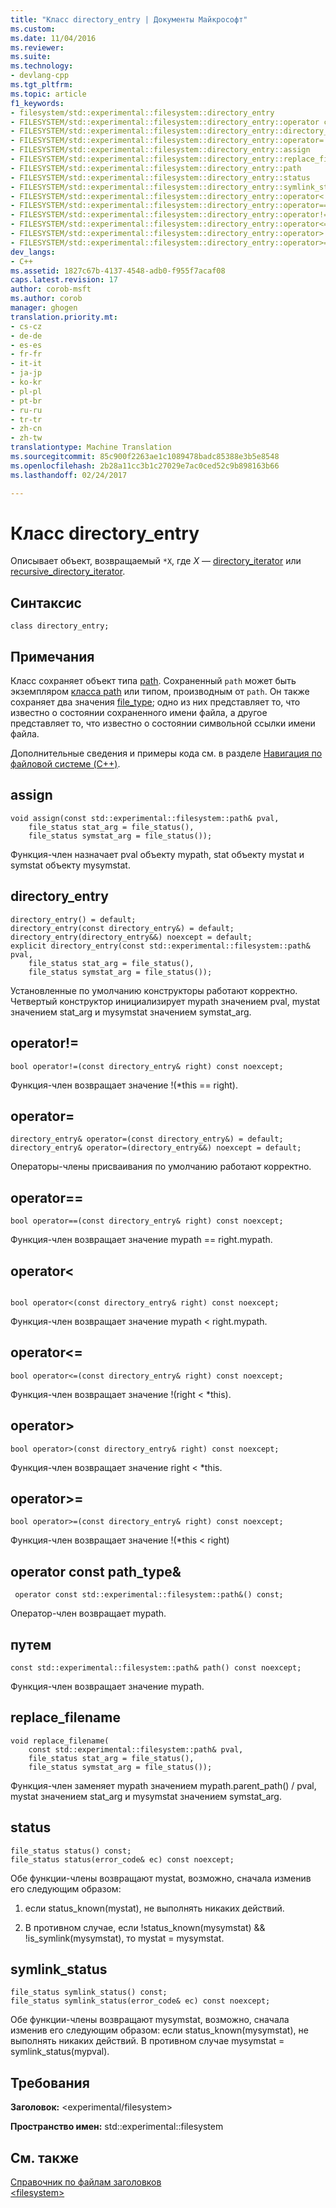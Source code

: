 ```yaml
---
title: "Класс directory_entry | Документы Майкрософт"
ms.custom: 
ms.date: 11/04/2016
ms.reviewer: 
ms.suite: 
ms.technology:
- devlang-cpp
ms.tgt_pltfrm: 
ms.topic: article
f1_keywords:
- filesystem/std::experimental::filesystem::directory_entry
- FILESYSTEM/std::experimental::filesystem::directory_entry::operator const std::experimental::filesystem::path &
- FILESYSTEM/std::experimental::filesystem::directory_entry::directory_entry
- FILESYSTEM/std::experimental::filesystem::directory_entry::operator=
- FILESYSTEM/std::experimental::filesystem::directory_entry::assign
- FILESYSTEM/std::experimental::filesystem::directory_entry::replace_filename
- FILESYSTEM/std::experimental::filesystem::directory_entry::path
- FILESYSTEM/std::experimental::filesystem::directory_entry::status
- FILESYSTEM/std::experimental::filesystem::directory_entry::symlink_status
- FILESYSTEM/std::experimental::filesystem::directory_entry::operator<
- FILESYSTEM/std::experimental::filesystem::directory_entry::operator==
- FILESYSTEM/std::experimental::filesystem::directory_entry::operator!=
- FILESYSTEM/std::experimental::filesystem::directory_entry::operator<=
- FILESYSTEM/std::experimental::filesystem::directory_entry::operator>
- FILESYSTEM/std::experimental::filesystem::directory_entry::operator>=
dev_langs:
- C++
ms.assetid: 1827c67b-4137-4548-adb0-f955f7acaf08
caps.latest.revision: 17
author: corob-msft
ms.author: corob
manager: ghogen
translation.priority.mt:
- cs-cz
- de-de
- es-es
- fr-fr
- it-it
- ja-jp
- ko-kr
- pl-pl
- pt-br
- ru-ru
- tr-tr
- zh-cn
- zh-tw
translationtype: Machine Translation
ms.sourcegitcommit: 85c900f2263ae1c1089478badc85388e3b5e8548
ms.openlocfilehash: 2b28a11cc3b1c27029e7ac0ced52c9b898163b66
ms.lasthandoff: 02/24/2017

---
```

# <a name="directoryentry-class"></a>Класс directory_entry
Описывает объект, возвращаемый `*X`, где *X* — [directory_iterator](../standard-library/directory-iterator-class.md) или [recursive_directory_iterator](../standard-library/recursive-directory-iterator-class.md).  
  
## <a name="syntax"></a>Синтаксис  
  
```  
class directory_entry;  
```  
  
## <a name="remarks"></a>Примечания  
 Класс сохраняет объект типа [path](../standard-library/path-class.md). Сохраненный `path` может быть экземпляром [класса path](../standard-library/path-class.md) или типом, производным от `path`. Он также сохраняет два значения [file_type](../standard-library/filesystem-enumerations.md#filesystem__file_type); одно из них представляет то, что известно о состоянии сохраненного имени файла, а другое представляет то, что известно о состоянии символьной ссылки имени файла.  
  
 Дополнительные сведения и примеры кода см. в разделе [Навигация по файловой системе (C++)](../standard-library/file-system-navigation.md).  
  
## <a name="assign"></a>assign  
  
```  
void assign(const std::experimental::filesystem::path& pval,  
    file_status stat_arg = file_status(),  
    file_status symstat_arg = file_status());
```  
  
 Функция-член назначает pval объекту mypath, stat объекту mystat и symstat объекту mysymstat.  
  
## <a name="directoryentry"></a>directory_entry  
  
```  
directory_entry() = default;  
directory_entry(const directory_entry&) = default;  
directory_entry(directory_entry&&) noexcept = default;  
explicit directory_entry(const std::experimental::filesystem::path& pval,  
    file_status stat_arg = file_status(),  
    file_status symstat_arg = file_status());
```  
  
 Установленные по умолчанию конструкторы работают корректно. Четвертый конструктор инициализирует mypath значением pval, mystat значением stat_arg и mysymstat значением symstat_arg.  
  
## <a name="operator"></a>operator!=  
  
```  
bool operator!=(const directory_entry& right) const noexcept;  
```  
  
 Функция-член возвращает значение !(*this == right).  
  
## <a name="operator"></a>operator=  
  
```  
directory_entry& operator=(const directory_entry&) = default;  
directory_entry& operator=(directory_entry&&) noexcept = default;  
```  
  
 Операторы-члены присваивания по умолчанию работают корректно.  
  
## <a name="operator"></a>operator==  
  
```  
bool operator==(const directory_entry& right) const noexcept;  
```  
  
 Функция-член возвращает значение mypath == right.mypath.  
  
## <a name="operator"></a>operator<  
  
```  
 
bool operator<(const directory_entry& right) const noexcept;  
```  
  
 Функция-член возвращает значение mypath < right.mypath.  
  
## <a name="operator"></a>operator<=  
  
```  
bool operator<=(const directory_entry& right) const noexcept;  
```  
  
 Функция-член возвращает значение !(right \< *this).  
  
## <a name="operator"></a>operator>  
  
```  
bool operator>(const directory_entry& right) const noexcept;  
```  
  
 Функция-член возвращает значение right \< *this.  
  
## <a name="operator"></a>operator>=  
  
```  
bool operator>=(const directory_entry& right) const noexcept;  
```  
  
 Функция-член возвращает значение !(*this < right)  
  
## <a name="operator-const-pathtype"></a>operator const path_type&  
  
``` 
 operator const std::experimental::filesystem::path&() const; 
```  
  
 Оператор-член возвращает mypath.  
  
## <a name="path"></a>путем  
  
```  
const std::experimental::filesystem::path& path() const noexcept;  
```  
  
 Функция-член возвращает значение mypath.  
  
## <a name="replacefilename"></a>replace_filename  
  
```  
void replace_filename(
    const std::experimental::filesystem::path& pval,  
    file_status stat_arg = file_status(),  
    file_status symstat_arg = file_status());
```  
  
 Функция-член заменяет mypath значением mypath.parent_path() / pval, mystat значением stat_arg и mysymstat значением symstat_arg.  
  
## <a name="status"></a>status  
  
```  
file_status status() const; 
file_status status(error_code& ec) const noexcept;  
```  
  
 Обе функции-члены возвращают mystat, возможно, сначала изменив его следующим образом:  
  
1.  если status_known(mystat), не выполнять никаких действий.  
  
2.  В противном случае, если !status_known(mysymstat) && !is_symlink(mysymstat), то mystat = mysymstat.  
  
## <a name="symlinkstatus"></a>symlink_status  
  
```  
file_status symlink_status() const; 
file_status symlink_status(error_code& ec) const noexcept;  
```  
  
 Обе функции-члены возвращают mysymstat, возможно, сначала изменив его следующим образом: если status_known(mysymstat), не выполнять никаких действий. В противном случае mysymstat = symlink_status(mypval).  
  
## <a name="requirements"></a>Требования  
 **Заголовок:** \<experimental/filesystem>  
  
 **Пространство имен:** std::experimental::filesystem  
  
## <a name="see-also"></a>См. также  
 [Справочник по файлам заголовков](../standard-library/cpp-standard-library-header-files.md)   
 [\<filesystem>](../standard-library/filesystem.md)


